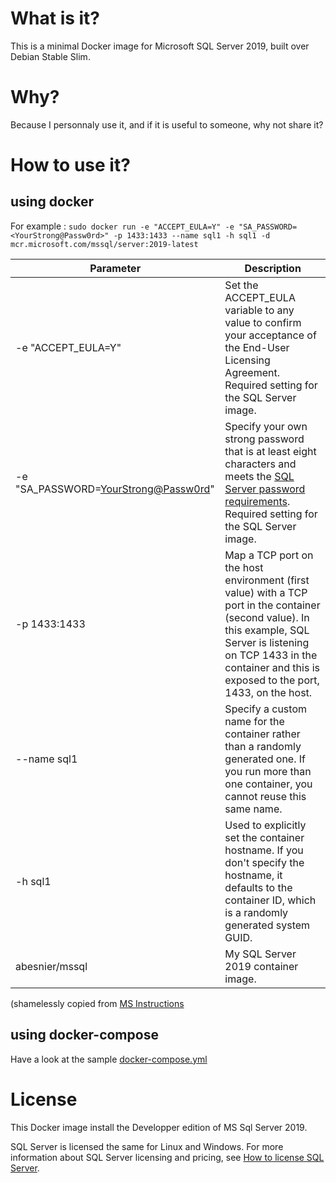 # What is it?
This is a minimal Docker image for Microsoft SQL Server 2019, built over Debian Stable Slim.

# Why? 
Because I personnaly use it, and if it is useful to someone, why not share it?

# How to use it?
## using docker
For example : `sudo docker run -e "ACCEPT_EULA=Y" -e "SA_PASSWORD=<YourStrong@Passw0rd>" -p 1433:1433 --name sql1 -h sql1 -d mcr.microsoft.com/mssql/server:2019-latest`

Parameter | Description
---|---
-e "ACCEPT_EULA=Y" | Set the ACCEPT_EULA variable to any value to confirm your acceptance of the End-User Licensing Agreement. Required setting for the SQL Server image.
-e "SA_PASSWORD=<YourStrong@Passw0rd>" | Specify your own strong password that is at least eight characters and meets the [SQL Server password requirements](https://docs.microsoft.com/en-us/sql/relational-databases/security/password-policy?view=sql-server-ver15). Required setting for the SQL Server image.
-p 1433:1433 |	Map a TCP port on the host environment (first value) with a TCP port in the container (second value). In this example, SQL Server is listening on TCP 1433 in the container and this is exposed to the port, 1433, on the host.
--name sql1 | Specify a custom name for the container rather than a randomly generated one. If you run more than one container, you cannot reuse this same name.
-h sql1 | Used to explicitly set the container hostname. If you don't specify the hostname, it defaults to the container ID, which is a randomly generated system GUID.
abesnier/mssql | My SQL Server 2019 container image.

(shamelessly copied from [MS Instructions](https://docs.microsoft.com/en-us/sql/linux/quickstart-install-connect-docker?view=sql-server-ver15&pivots=cs1-bash)

## using docker-compose
Have a look at the sample [docker-compose.yml](https://github.com/abesnier/docker-mssql/blob/main/docker-compose.yml)


# License
This Docker image install the Developper edition of MS Sql Server 2019.

SQL Server is licensed the same for Linux and Windows. For more information about SQL Server licensing and pricing, see [How to license SQL Server](https://www.microsoft.com/sql-server/sql-server-2017-pricing).
